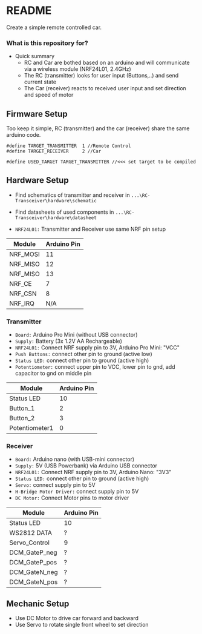 # README #

Create a simple remote controlled car.

### What is this repository for? ###

* Quick summary  
	- RC and Car are bothed based on an arduino and will communicate via a wireless module (NRF24L01, 2.4GHz)
	- The RC (transmitter) looks for user input (Buttons,..) and send current state
	- The Car (receiver) reacts to received user input and set direction and speed of motor

## Firmware Setup ##
Too keep it simple, RC (transmitter) and the car (receiver) share the same arduino code.

```
#define TARGET_TRANSMITTER  1 //Remote Control
#define TARGET_RECEIVER     2 //Car

#define USED_TARGET TARGET_TRANSMITTER //<<< set target to be compiled
```
## Hardware Setup ##

- Find schematics of transmitter and receiver in `...\RC-Transceiver\hardware\schematic`
- Find datasheets of used components in `...\RC-Transceiver\hardware\datasheet`

- `NRF24L01:` Transmitter and Receiver use same NRF pin setup

| Module      | Arduino Pin    |
|---------------|-------|
| NRF_MOSI 		|11     |
| NRF_MISO      | 12 	|
| NRF_MISO      | 13 	|
| NRF_CE      	| 7 	|
| NRF_CSN      	| 8 	|
| NRF_IRQ      	| N/A 	|

### Transmitter ###
- `Board:` Arduino Pro Mini (without USB connector)
- `Supply:` Battery (3x 1.2V AA Rechargeable) 
- `NRF24L01:` Connect NRF supply pin to 3V, Arduino Pro Mini: "VCC"
- `Push Buttons:` connect other pin to ground (active low)
- `Status LED:` connect other pin to ground (active high)
- `Potentiometer:` connect upper pin to VCC, lower pin to gnd, add capacitor to gnd on middle pin

| Module         | Arduino Pin    |
|--------------|--------|
| Status LED	|10     |
| Button_1 		|2     |
| Button_2 		|3     |
| Potentiometer1|0     |

### Receiver ###
- `Board:` Arduino nano (with USB-mini connector)
- `Supply:` 5V (USB Powerbank) via Arduino USB connector
- `NRF24L01:` Connect NRF supply pin to 3V, Arduino Nano: "3V3"
- `Status LED:` connect other pin to ground (active high)
- `Servo:` connect supply pin to 5V
- `H-Bridge Motor Driver:` connect supply pin to 5V
- `DC Motor:` Connect Motor pins to motor driver

| Module         | Arduino Pin    |
|--------------|--------|
| Status LED	|10     |
| WS2812 DATA		|?     |
| Servo_Control	|9     |
| DCM_GateP_neg	|?     |
| DCM_GateP_pos	|?     |
| DCM_GateN_neg	|?     |
| DCM_GateN_pos	|?     |

## Mechanic Setup ##

- Use DC Motor to drive car forward and backward
- Use Servo to rotate single front wheel to set direction